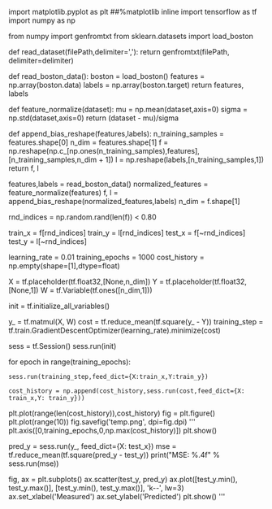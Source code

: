import matplotlib.pyplot as plt
##%matplotlib inline
import tensorflow as tf
import numpy as np

from numpy import genfromtxt
from sklearn.datasets import load_boston

def read_dataset(filePath,delimiter=','):
    return genfromtxt(filePath, delimiter=delimiter)

def read_boston_data():
    boston = load_boston()
    features = np.array(boston.data)
    labels = np.array(boston.target)
    return features, labels

def feature_normalize(dataset):
    mu = np.mean(dataset,axis=0)
    sigma = np.std(dataset,axis=0)
    return (dataset - mu)/sigma

def append_bias_reshape(features,labels):
    n_training_samples = features.shape[0]
    n_dim = features.shape[1]
    f = np.reshape(np.c_[np.ones(n_training_samples),features],[n_training_samples,n_dim + 1])
    l = np.reshape(labels,[n_training_samples,1])
    return f, l

features,labels = read_boston_data()
normalized_features = feature_normalize(features)
f, l = append_bias_reshape(normalized_features,labels)
n_dim = f.shape[1]

rnd_indices = np.random.rand(len(f)) < 0.80

train_x = f[rnd_indices]
train_y = l[rnd_indices]
test_x = f[~rnd_indices]
test_y = l[~rnd_indices]

learning_rate = 0.01
training_epochs = 1000
cost_history = np.empty(shape=[1],dtype=float)

X = tf.placeholder(tf.float32,[None,n_dim])
Y = tf.placeholder(tf.float32,[None,1])
W = tf.Variable(tf.ones([n_dim,1]))

init = tf.initialize_all_variables()

y_ = tf.matmul(X, W)
cost = tf.reduce_mean(tf.square(y_ - Y))
training_step = tf.train.GradientDescentOptimizer(learning_rate).minimize(cost)


sess = tf.Session()
sess.run(init)

for epoch in range(training_epochs):

    sess.run(training_step,feed_dict={X:train_x,Y:train_y})

    cost_history = np.append(cost_history,sess.run(cost,feed_dict={X: train_x,Y: train_y}))
    
plt.plot(range(len(cost_history)),cost_history)
fig = plt.figure()
plt.plot(range(10))
fig.savefig('temp.png', dpi=fig.dpi)
'''
plt.axis([0,training_epochs,0,np.max(cost_history)])
plt.show()

pred_y = sess.run(y_, feed_dict={X: test_x})
mse = tf.reduce_mean(tf.square(pred_y - test_y))
print("MSE: %.4f" % sess.run(mse)) 

fig, ax = plt.subplots()
ax.scatter(test_y, pred_y)
ax.plot([test_y.min(), test_y.max()], [test_y.min(), test_y.max()], 'k--', lw=3)
ax.set_xlabel('Measured')
ax.set_ylabel('Predicted')
plt.show()
'''
